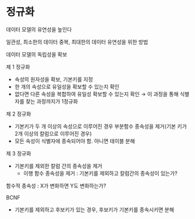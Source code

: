 # 정규화

데이터 모델의 유연성을 높인다

일관성, 최소한의 데이터 중복, 최대한의 데이터 유연성을 위한 방법

데이터 모델의 독립성을 확보

제 1 정규화

- 속성의 원자성을 확보, 기본키를 지정
- 한 개의 속성으로 유일성을 확보할 수 있는지 확인
- 없다면 다른 속성을 복합하여 유일성 확보할 수 있는지 확인 → 이 과정을 통해 식별자를 찾는 과정까지가 1정규화

제 2 정규화

- 기본키가 두 개 이상의 속성으로 이루어진 경우 부분함수 종속성을 제거(기본 키가 2개 이상의 칼럼으로 이루어진 경우)
- 모든 속성이 식별자에 종속되어야 함. 아니면 테이블 분해

제 3 정규화

- 기본키를 제외한 칼럼 간의 종속성을 제거
    - 이행 함수 종속성을 제거 : 기본키를 제외하고 칼럼간의 종속성이 있는가?

함수적 종속성 : X가 변화하면 Y도 변화하는가?

BCNF 

- 기본키를 제외하고 후보키가 있는 경우, 후보키가 기본키를 종속시키면 분해